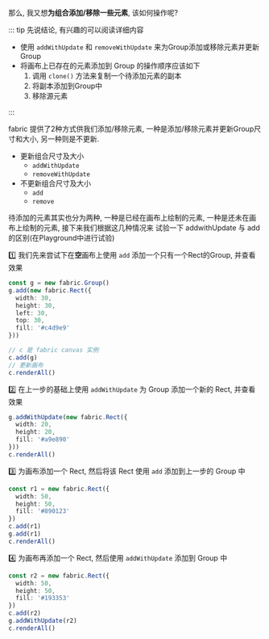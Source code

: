 
那么, 我又想**为组合添加/移除一些元素**, 该如何操作呢?

::: tip 先说结论, 有兴趣的可以阅读详细内容

+ 使用 `addWithUpdate` 和 `removeWithUpdate` 来为Group添加或移除元素并更新Group
+ 将画布上已存在的元素添加到 Group 的操作顺序应该如下
  1. 调用 `clone()` 方法来复制一个待添加元素的副本
  2. 将副本添加到Group中
  3. 移除源元素

:::

fabric 提供了2种方式供我们添加/移除元素, 一种是添加/移除元素并更新Group尺寸和大小, 另一种则是不更新.

+ 更新组合尺寸及大小
  + `addWithUpdate`
  + `removeWithUpdate`
+ 不更新组合尺寸及大小
  + `add`
  + `remove`

待添加的元素其实也分为两种, 一种是已经在画布上绘制的元素, 一种是还未在画布上绘制的元素, 接下来我们根据这几种情况来
试验一下 addwithUpdate 与 add 的区别(在Playground中进行试验)

1️⃣ 我们先来尝试下在**空**画布上使用 `add` 添加一个只有一个Rect的Group, 并查看效果

```ts
const g = new fabric.Group()
g.add(new fabric.Rect({
  width: 30,
  height: 30,
  left: 30,
  top: 30,
  fill: '#c4d9e9'
}))

// c 是 fabric canvas 实例
c.add(g)
// 更新画布
c.renderAll()
```

2️⃣ 在上一步的基础上使用 `addWithUpdate` 为 Group 添加一个新的 Rect, 并查看效果

```ts
g.addWithUpdate(new fabric.Rect({
  width: 20,
  height: 20,
  fill: '#a9e890'
}))
c.renderAll()
```

3️⃣ 为画布添加一个 Rect, 然后将该 Rect 使用 `add` 添加到上一步的 Group 中

```ts
const r1 = new fabric.Rect({
  width: 50,
  height: 50,
  fill: '#890123'
})
c.add(r1)
g.add(r1)
c.renderAll()
```

4️⃣ 为画布再添加一个 Rect, 然后使用 `addWithUpdate` 添加到 Group 中

```ts
const r2 = new fabric.Rect({
  width: 50,
  height: 50,
  fill: '#193353'
})
c.add(r2)
g.addWithUpdate(r2)
c.renderAll()
```
